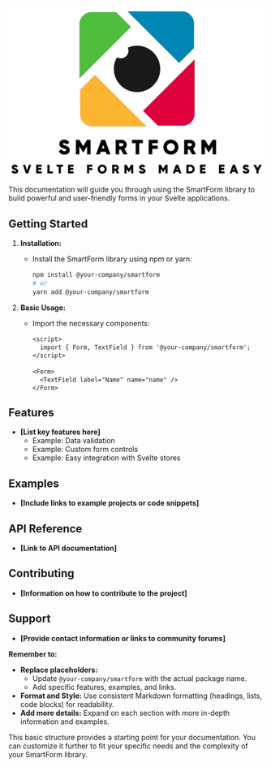 
![Logo](/src/assets/images/logo-lg-black.png)

This documentation will guide you through using the SmartForm library to build powerful and user-friendly forms in your Svelte applications.

## Getting Started

1. **Installation:**
   - Install the SmartForm library using npm or yarn:
     ```bash
     npm install @your-company/smartform 
     # or
     yarn add @your-company/smartform
     ```

2. **Basic Usage:**
   - Import the necessary components:
     ```svelte
     <script>
       import { Form, TextField } from '@your-company/smartform';
     </script>

     <Form>
       <TextField label="Name" name="name" /> 
     </Form>
     ```

## Features

* **[List key features here]**
    * Example: Data validation
    * Example: Custom form controls
    * Example: Easy integration with Svelte stores

## Examples

* **[Include links to example projects or code snippets]**

## API Reference

* **[Link to API documentation]**

## Contributing

* **[Information on how to contribute to the project]**

## Support

* **[Provide contact information or links to community forums]**

**Remember to:**

- **Replace placeholders:** 
    - Update `@your-company/smartform` with the actual package name.
    - Add specific features, examples, and links.
- **Format and Style:** Use consistent Markdown formatting (headings, lists, code blocks) for readability.
- **Add more details:** Expand on each section with more in-depth information and examples.

This basic structure provides a starting point for your documentation. You can customize it further to fit your specific needs and the complexity of your SmartForm library.
